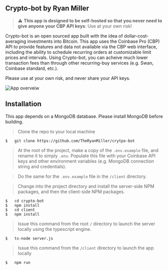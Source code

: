 ## Crypto-bot by Ryan Miller  

> :warning: **This app is designed to be self-hosted so that you never need to give anyone your CBP API keys**: Use at your own risk!

Crypto-bot is an open sourced app built with the idea of dollar-cost-averaging investments into Bitcoin. This app uses the Coinbase Pro (CBP) API to provide features and data not available via the CBP web interface, including the ability to schedule recurring orders at customizable limit prices and intervals. Using Crypto-bot, you can acheive much lower transaction fees than through other recurring-buy services (e.g. Swan, Coinbase standard, etc.).
  
Please use at your own risk, and never share your API keys.


<img src="http://g.recordit.co/nq23eeVnMA.gif"
     alt="App overveiw"
     style="margin-right: 0 auto;" />  
  

## Installation

This app depends on a MongoDB database. Please install MongoDB before building. 

> Clone the repo to your local machine
```
$   git clone https://github.com/TheRyanMiller/crytpo-bot
```
> At the root of the project, make a copy of the `.env.example` file, and rename it to simply `.env`. Populate this file with your Coinbase API keys and other environment variables (e.g. MongoDB connection string and credentials).  

> Do the same for the `.env.example` file in the `/client` directory.  

> Change into the project directory and install the server-side NPM packages, and then the client-side NPM packages.
```
$   cd crypto-bot
$   npm install
$   cd client
$   npm install
```

> Issue this command from the root `/` directory to launch the server locally using the typescript engine.
```
$   ts-node server.js
```

> Issue this command from the `/client` directory to launch the app locally
```
$   npm run
```
